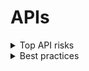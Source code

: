 # APIs

<details>
  <summary> Top API risks </summary>
  
From the [OWASP 2023 Top 10 API Security Risks](https://owasp.org/API-Security/editions/2023/en/0x11-t10/)

1. [**Broken Object Level Authorization**](https://owasp.org/API-Security/editions/2023/en/0xa1-broken-object-level-authorization/) (BOLA): APIs tend to expose endpoints that handle object identifiers, creating a wide attack surface of Object Level Access Control issues. Failures in this mechanism typically lead to unauthorized information disclosure, modification, or destruction of data.

    To prevent:
     * Implement a proper authorization mechanism that relies on the user policies and hierarchy.
     * Use the authorization mechanism to check if the logged-in user has access to perform the requested action on the record in every function that uses an input from the client to access a record in the database.
     * Prefer the use of random and unpredictable values as GUIDs for record IDs.
     * Write tests to evaluate the vulnerability of the authorization mechanism. Do not deploy changes that fail the tests.
  
2. [**Broken Authentication**](https://owasp.org/API-Security/editions/2023/en/0xa2-broken-authentication/): Authentication mechanisms are often implemented incorrectly, allowing attackers to compromise authentication tokens or to exploit implementation flaws to assume another user's identity. Compromising authentication integrity  compromises API security overall.

    To prevent:
     * Use the [OWASP Authentication Cheatsheet](https://cheatsheetseries.owasp.org/cheatsheets/Authentication_Cheat_Sheet.html).
     * Ensure all possible flows to authenticate to the API are known (mobile/web/deep links that implement one-click authentication).
     * Understand what and how authentication mechanisms are used. OAuth is not authentication, and neither are API keys.
     * Use standard, vetted libraries for authentication, token generation, and password storage. Don't reinvent the wheel.
     * Implement anti-brute-force mechanisms to mitigate credential stuffing, dictionary attacks, and brute force attacks on your authentication endpoints. This mechanism should be stricter than the regular rate limiting mechanisms on your APIs.
     * Treat credential-recovery endpoints as login endpoints in terms of brute force, rate limiting, and lockout protections.
     * Implement multi-factor authentication (MFA) where possible.
     * Require re-authentication for sensitive operations (e.g. changing account owner email address or MFA phone number).
     * Implement account lockouts or captchas to prevent brute-force attacks against specific users. Implement weak-password checks.
     * Do not use API keys for user authentication. They should only be used to authenticate API clients.

3. [**Broken Object Property Level Authorization**](https://owasp.org/API-Security/editions/2023/en/0xa3-broken-object-property-level-authorization/): The lack of or improper authorization validation at the object property level leads to information exposure or manipulation by unauthorized parties. This is the root cause of other API risks, such as Excessive Data Exposure and Mass Assignment.
  
    To prevent:
     * When exposing an object using an API endpoint, ensure the user _should_ have access to the object's exposed properties.
     * Avoid using generic methods such as to_json() and to_string(). Instead, specify the object properties that must be returned.
     * If possible, avoid using functions that automatically bind a client's input into code variables, internal objects, or object properties ("Mass Assignment").
     * Allow changes only to the object's properties that should be updated by the client.
     * Implement a schema-based response validation mechanism as an extra layer of security. Define and enforce data returned by all API methods.
     * Minimize returned data structures, according to the business/functional requirements for the endpoint.
  
4. [**Unrestricted Resource Consumption**](https://owasp.org/API-Security/editions/2023/en/0xa4-unrestricted-resource-consumption/): Satisfying API requests requires resources such as network bandwidth, CPU, memory, and storage. Other resources such as emails/SMS/phone calls or biometrics validation are made available by service providers via API integrations, and paid for per request. Successful attacks can lead to a denial of service and increased operational costs.

    To prevent:
     * Use a solution that makes it easy to limit memory, CPU, number of restarts, file descriptors, and processes such as Containers / Serverless code (e.g. Lambdas).
     * Define and enforce a maximum size of data on all incoming parameters and payloads, such as maximum length for strings, maximum number of elements in arrays, and maximum upload file size.
     * Implement a rate limit on how often a client can interact with the API within a defined timeframe (tuned based on business needs).
     * Limit how many times or throttle how often a client can execute a single operation (e.g. validate an OTP, or request password recovery without visiting the one-time URL).
     * Add proper server-side validation for query string and request body parameters, especially one that controls the number of records to be returned.
     * Configure spending limits for all service providers/API integrations. When setting spending limits is not possible, billing alerts should be configured.

5. [**Broken Function Level Authorization**](https://owasp.org/API-Security/editions/2023/en/0xa5-broken-function-level-authorization/): Complex access control policies with different hierarchies, groups, and roles, and an unclear separation between administrative and regular functions, tend to lead to authorization flaws. By exploiting these issues, attackers can gain access to other users’ resources and/or administrative functions.

    To prevent:
     * Have a consistent and easy-to-analyze authorization module that is invoked from all business functions. This is usually provided by one or more components external to the application code.
     * Deny all access by default, requiring explicit grants to specific roles for access to every function.
     * Review your API endpoints against function level authorization flaws, while keeping in mind the business logic of the application and group hierarchy.
     * Ensure all administrative controllers inherit from an administrative abstract controller that implements authorization checks based on the user's group/role.
     * Ensure that administrative functions inside a regular controller implement authorization checks based on the user's group and role.

6. [**Unrestricted Access to Sensitive Business Flows**](https://owasp.org/API-Security/editions/2023/en/0xa6-unrestricted-access-to-sensitive-business-flows/): APIs vulnerable to this risk expose a business flow -- such as making a transaction or posting a comment -- without compensating for how the functionality could harm the business if used excessively in an automated manner. This doesn't necessarily come from implementation bugs.

    To prevent, the mitigation planning should be done in two layers:
     * Business: identify the business flows that might harm the business if they are excessively used.
     * Engineering: choose the right protection mechanisms to mitigate the business risk.

    Some of the protection mechanisms are more simple while others are more difficult to implement. The following methods are used to slow down automated threats:
     * Device fingerprinting: denying service to unexpected client devices (e.g headless browsers) tends to make threat actors use more sophisticated solutions, thus more costly for them.
     * Human detection: using captcha or advanced biometric solutions (e.g. typing patterns).
     * Non-human patterns: analyze the user flow to detect non-human patterns (e.g. the user accessed the "add to cart" and "complete purchase" functions in less than one second).
     * Consider blocking IP addresses of Tor exit nodes and well-known proxies.
     * Secure and limit access to APIs that are consumed directly by machines (such as developer and B2B APIs). They tend to be an easy target for attackers because they often don't implement all the required protection mechanisms.

7. [**Server Side Request Forgery**](https://owasp.org/API-Security/editions/2023/en/0xa7-server-side-request-forgery/) (SSRF) flaws can occur when an API fetches a remote resource without validating a user-supplied URI. This enables an attacker to coerce the application to send a crafted request to an unexpected destination, even when protected by a firewall or a VPN.
  
    To prevent:
     * Isolate the resource fetching mechanism in your network. These features are usually aimed to retrieve remote resources and not internal ones.
     * Whenever possible, use "allow" lists of:
       * Remote origins users are expected to download resources from
       * URL schemes and ports
       * Accepted media types for a given functionality
     * Disable HTTP redirections.
     * Use a well-tested and -maintained URL parser to avoid issues caused by URL parsing inconsistencies.
     * Validate and sanitize all client-supplied data.
     * Do not send raw responses to clients.
  
8. [**Security Misconfiguration**](https://owasp.org/API-Security/editions/2023/en/0xa8-security-misconfiguration/): APIs and supporting systems typically contain complex configurations intended to make the APIs more customizable. Misconfiguring or not following security best practices may allow different types of attacks.

    To prevent:
    The API life cycle should include:
     * A repeatable hardening process leading to fast and easy deployment of a properly locked-down environment.
     * A task to review and update configurations across the entire API stack. The review should include: orchestration files, API components, and cloud services (e.g. S3 bucket permissions).
     * An automated process to continuously assess the effectiveness of the configuration and settings in all environments.

    Further measures:
     * Ensure that all API communications from the client and any downstream/upstream components are over an encrypted communication channel (TLS), regardless of whether an internal or public-facing API.
     * Be specific about which HTTP verbs each API supports; disable all other HTTP verbs.
     * APIs expecting to be accessed from browser-based clients (e.g., by a web app front-end) should at least:
       * Implement a proper Cross-Origin Resource Sharing (CORS) policy
       * Include applicable security headers
       * Restrict incoming content types/data formats to those that meet the business and functional requirements.
     * Ensure all servers in the HTTP server chain (e.g. load balancers, reverse and forward proxies, and back-end servers) process incoming requests in a uniform manner to avoid desync issues.
     * Define and enforce all API response payload schemas, including error responses, to prevent exception traces and other valuable information from being sent back to attackers.
  
9. [**Improper Inventory Management**](https://owasp.org/API-Security/editions/2023/en/0xa9-improper-inventory-management/): APIs tend to expose more endpoints than traditional web applications, making it essential to maintain documentation. A proper inventory of hosts and deployed API versions is also important to mitigate issues such as deprecated API versions and exposed debug endpoints.
  
    To prevent:
     * Inventory all API hosts and document important aspects of each one of them, focusing on the API environment (e.g. production, staging, test, development), who should have network access to the host (e.g. public, internal, partners) and API version.
     * Inventory integrated services and document important aspects such as their role in the system, what data is exchanged (data flow), and their sensitivity.
     * Document all aspects of your API such as authentication, errors, redirects, rate limiting, cross-origin resource sharing (CORS) policy, and endpoints, including their parameters, requests, and responses.
     * Generate documentation automatically by adopting open standards. Include the documentation build in your CI/CD pipeline.
     * Make API documentation available only to those authorized to use the API.
     * Use external protection measures such as API security specific solutions for all exposed versions of your APIs, not just for the current production version.
     * Avoid using production data with non-production API deployments. If this is unavoidable, give these endpoints the same security treatment as the production ones.
     * When newer versions of APIs include security improvements, perform a risk analysis to inform the mitigation actions required for the older versions. For example, whether it is possible to backport the improvements without breaking API compatibility or if you need to take the older version out quickly and force all clients to move to the latest version.

10. [**Unsafe Consumption of APIs**](https://owasp.org/API-Security/editions/2023/en/0xaa-unsafe-consumption-of-apis/): Data received from third-party APIs tends to be trusted more than user input, and so is usually subject to weaker security standards. In order to compromise APIs, attackers may go after integrated third-party services instead of trying to compromise the target API directly.

    To prevent:
     * When evaluating service providers, assess their API security posture.
     * Ensure all API interactions happen over a secure communication channel (TLS).
     * Always validate and properly sanitize data received from integrated APIs before using it.
     * Maintain an "allow" list of well-known locations integrated APIs may redirect yours to: do not blindly follow redirects.
  
</details>

<details>
  <summary> Best practices </summary>
  
  The following is a categorized checklist of the controls listed above.
  
  * **Authentication**
     * Use standard, vetted libraries for authentication, token generation, and password storage. Don't reinvent the wheel.
     * Ensure all possible flows to authenticate to the API are known (mobile/web/deep links that implement one-click authentication).
     * Understand what and how authentication mechanisms are used. OAuth is not authentication, and neither are API keys.
     * Implement anti-brute-force mechanisms to mitigate credential stuffing, dictionary attacks, and brute force attacks on your authentication endpoints. This mechanism should be stricter than the regular rate limiting mechanisms on your APIs.
     * Treat credential-recovery endpoints as login endpoints in terms of brute force, rate limiting, and lockout protections.
     * Implement multi-factor authentication (MFA) where possible.
     * Require re-authentication for sensitive operations (e.g. changing account owner email address or MFA phone number).
     * Implement account lockouts or captchas to prevent brute-force attacks against specific users. Implement weak-password checks.
     * Do not use API keys for user authentication. They should only be used to authenticate API clients.

  * **Authorization**
     * Implement a proper authorization mechanism that relies on the user policies and hierarchy.
     * Use the authorization mechanism to check if the logged-in user has access to perform the requested action on the record in every function that uses an input from the client to access a record in the database.
     * When exposing an object using an API endpoint, ensure the user _should_ have access to the object's exposed properties.
     * Have a consistent and easy-to-analyze authorization module that is invoked from all business functions. This is usually provided by one or more components external to the application code.
     * Deny all access by default, requiring explicit grants to specific roles for access to every function.
     * Review your API endpoints against function level authorization flaws, while keeping in mind the business logic of the application and group hierarchy.
     * Write tests to evaluate the vulnerability of the authorization mechanism. Do not deploy changes that fail the tests.

  * **Privileged access**
     * Ensure all administrative controllers inherit from an administrative abstract controller that implements authorization checks based on the user's group/role.
     * Ensure that administrative functions inside a regular controller implement authorization checks based on the user's group and role.
     * Validate all parameters that transit from a lower to higher trust level.

  * **Client input**
     * Validate and properly sanitize all data received from clients and integrated APIs.
     * If possible, avoid using functions that automatically bind a client's input into code variables, internal objects, or object properties ("Mass Assignment").
     * Allow changes only to the object's properties that should be updated by the client.
     * Add proper server-side validation for query string and request body parameters, especially one that controls the number of records to be returned.
     * Be specific about which HTTP verbs each API supports; disable all other HTTP verbs.
     * Use a well-tested and -maintained URL parser to avoid issues caused by URL parsing inconsistencies.
     * Whenever possible, use "allow" lists of:
       * Remote origins users are expected to download resources from
       * URL schemes and ports
       * Accepted media types for a given functionality
     * APIs expecting to be accessed from browser-based clients (e.g., by a web app front-end) should at least:
       * Implement a proper Cross-Origin Resource Sharing (CORS) policy
       * Include applicable security headers
       * Restrict incoming content types/data formats to those that meet the business and functional requirements.

  * **API output**
     * Implement a schema-based response validation mechanism as an extra layer of security. Define and enforce data returned by all API methods.
     * Minimize returned data structures, according to the business/functional requirements for the endpoint.
     * Isolate the resource fetching mechanism in your network. These features are usually aimed to retrieve remote resources and not internal ones.
     * Do not send raw responses to clients.

  * **Automated attacks**
     * Use a solution that makes it easy to limit memory, CPU, number of restarts, file descriptors, and processes such as Containers / Serverless code (e.g. Lambdas).
     * Define and enforce a maximum size of data on all incoming parameters and payloads, such as maximum length for strings, maximum number of elements in arrays, and maximum upload file size.
     * Implement a rate limit on how often a client can interact with the API within a defined timeframe (tuned based on business needs).
     * Limit how many times or throttle how often a client can execute a single operation (e.g. validate an OTP, or request password recovery without visiting the one-time URL).
     * Configure spending limits for all service providers/API integrations. When setting spending limits is not possible, billing alerts should be configured.
     * Device fingerprinting: denying service to unexpected client devices (e.g headless browsers) tends to make threat actors use more sophisticated solutions, thus more costly for them.
     * Human detection: using captcha or advanced biometric solutions (e.g. typing patterns).
     * Non-human patterns: analyze the user flow to detect non-human patterns (e.g. the user accessed the "add to cart" and "complete purchase" functions in less than one second).
     * Consider blocking IP addresses of Tor exit nodes and well-known proxies.
     * Secure and limit access to APIs that are consumed directly by machines (such as developer and B2B APIs). They tend to be an easy target for attackers because they often don't implement all the required protection mechanisms.

  * **API life cycle**
     * Include a repeatable hardening process leading to fast and easy deployment of a properly locked-down environment.
     * Include a task to review and update configurations across the entire API stack. The review should include: orchestration files, API components, and cloud services (e.g. S3 bucket permissions).
     * Include an automated process to continuously assess the effectiveness of the configuration and settings in all environments.
     * Design in effective security controls for all API types, including cloud and serverless APIs.

  * **Networking**
     * Ensure that all API communications with the client and any downstream/upstream components are over an encrypted communication channel (TLS), regardless of whether an internal or public-facing API.
     * Disable HTTP redirections.
     * Maintain an "allow" list of well-known locations integrated APIs may redirect yours to: do not blindly follow redirects.

  * **Documentation**
     * Inventory all API hosts and document important aspects of each one of them, focusing on the API environment (e.g. production, staging, test, development), who should have network access to the host (e.g. public, internal, partners) and API version.
     * Inventory integrated services and document important aspects such as their role in the system, what data is exchanged (data flow), and their sensitivity.
     * Document all aspects of your API such as authentication, errors, redirects, rate limiting, cross-origin resource sharing (CORS) policy, and endpoints, including their parameters, requests, and responses.
     * Generate documentation automatically by adopting open standards. Include the documentation build in your CI/CD pipeline.
     * Make API documentation available only to those authorized to use the API.

  * **DevOps**
     * Use external protection measures such as API security specific solutions for all exposed versions of your APIs, not just for the current production version.
     * Avoid using production data with non-production API deployments. If this is unavoidable, give these endpoints the same security treatment as the production ones.
     * When newer versions of APIs include security improvements, perform a risk analysis to inform the mitigation actions required for the older versions. For example, whether it is possible to backport the improvements without breaking API compatibility or if you need to take the older version out quickly and force all clients to move to the latest version.
     * When evaluating service providers, assess their API security posture.

  * **Misc**
     * Prefer the use of random and unpredictable values as GUIDs for record IDs.
     * Avoid using generic methods such as to_json() and to_string(). Instead, specify the object properties that must be returned.
     * Ensure all servers in the HTTP server chain (e.g. load balancers, reverse and forward proxies, and back-end servers) process incoming requests in a uniform manner to avoid desync issues.
     * Define and enforce all API response payload schemas, including error responses, to prevent exception traces and other valuable information from being sent back to attackers.


</details>



















